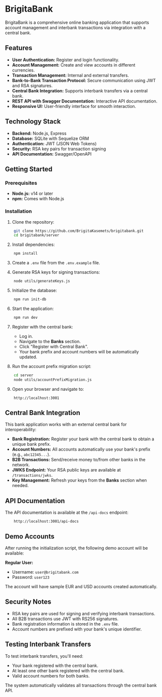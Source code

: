 # BrigitaBank

BrigitaBank is a comprehensive online banking application that supports account management and interbank transactions via integration with a central bank.

## Features
- **User Authentication:** Register and login functionality.
- **Account Management:** Create and view accounts in different currencies.
- **Transaction Management:** Internal and external transfers.
- **Bank-to-Bank Transaction Protocol:** Secure communication using JWT and RSA signatures.
- **Central Bank Integration:** Supports interbank transfers via a central bank.
- **REST API with Swagger Documentation:** Interactive API documentation.
- **Responsive UI:** User-friendly interface for smooth interaction.

## Technology Stack
- **Backend:** Node.js, Express
- **Database:** SQLite with Sequelize ORM
- **Authentication:** JWT (JSON Web Tokens)
- **Security:** RSA key pairs for transaction signing
- **API Documentation:** Swagger/OpenAPI

## Getting Started

### Prerequisites
- **Node.js:** v14 or later
- **npm:** Comes with Node.js

### Installation
1. Clone the repository:
```bash
    git clone https://github.com/BrigitaKasemets/brigitabank.git
    cd brigitabank/server
```
2. Install dependencies:
```bash
    npm install
```
3. Create a `.env` file from the `.env.example` file.

4. Generate RSA keys for signing transactions:
```bash
    node utils/generateKeys.js
```
5. Initialize the database:
```bash
    npm run init-db
```
6. Start the application:
```bash
    npm run dev
```
7. Register with the central bank:
   - Log in.
   - Navigate to the **Banks** section.
   - Click "Register with Central Bank".
   - Your bank prefix and account numbers will be automatically updated.

8. Run the account prefix migration script:
```bash
    cd server
    node utils/accountPrefixMigration.js
```

9. Open your browser and navigate to:
```
    http://localhost:3001
```

## Central Bank Integration
This bank application works with an external central bank for interoperability:
- **Bank Registration:** Register your bank with the central bank to obtain a unique bank prefix.
- **Account Numbers:** All accounts automatically use your bank's prefix (e.g., `abc12345...`).
- **B2B Transactions:** Send/receive money to/from other banks in the network.
- **JWKS Endpoint:** Your RSA public keys are available at `/transactions/jwks`.
- **Key Management:** Refresh your keys from the **Banks** section when needed.

## API Documentation
The API documentation is available at the `/api-docs` endpoint:
```
    http://localhost:3001/api-docs
```

## Demo Accounts
After running the initialization script, the following demo account will be available:

**Regular User:**
- Username: `user@brigitabank.com`
- Password: `user123`

The account will have sample EUR and USD accounts created automatically.

## Security Notes
- RSA key pairs are used for signing and verifying interbank transactions.
- All B2B transactions use JWT with RS256 signatures.
- Bank registration information is stored in the `.env` file.
- Account numbers are prefixed with your bank's unique identifier.

## Testing Interbank Transfers
To test interbank transfers, you'll need:
- Your bank registered with the central bank.
- At least one other bank registered with the central bank.
- Valid account numbers for both banks.

The system automatically validates all transactions through the central bank API.

